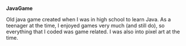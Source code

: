 <b>JavaGame</b>
<p>Old java game created when I was in high school to learn Java. As a teenager at the time, I enjoyed games very much (and still do), so everything that I coded was game related. I was also into pixel art at the time.</p>

